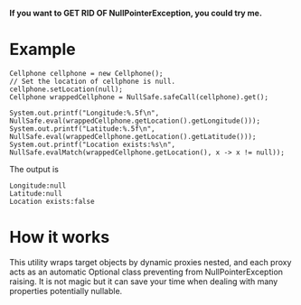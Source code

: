 **If you want to GET RID OF NullPointerException, you could try me.**
 


# Example


```
Cellphone cellphone = new Cellphone();
// Set the location of cellphone is null.
cellphone.setLocation(null);
Cellphone wrappedCellphone = NullSafe.safeCall(cellphone).get();

System.out.printf("Longitude:%.5f\n", NullSafe.eval(wrappedCellphone.getLocation().getLongitude()));
System.out.printf("Latitude:%.5f\n", NullSafe.eval(wrappedCellphone.getLocation().getLatitude()));
System.out.printf("Location exists:%s\n", NullSafe.evalMatch(wrappedCellphone.getLocation(), x -> x != null));
```
The output is

```
Longitude:null
Latitude:null
Location exists:false
```

# How it works
This utility wraps target objects by dynamic proxies nested, and each proxy acts as an automatic Optional class preventing from NullPointerException raising. It is not magic but it can save your time when dealing with many properties potentially nullable.
